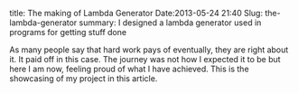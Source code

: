 title: The making of Lambda Generator
Date:2013-05-24 21:40
Slug: the-lambda-generator
summary: I designed a lambda generator used in programs for getting stuff done

As many people say that hard work pays of eventually, they are right about it. It paid off in this case.
The journey was not how I expected it to be but here I am now, feeling proud of what I have achieved. This 
is the showcasing of my project in this article.
